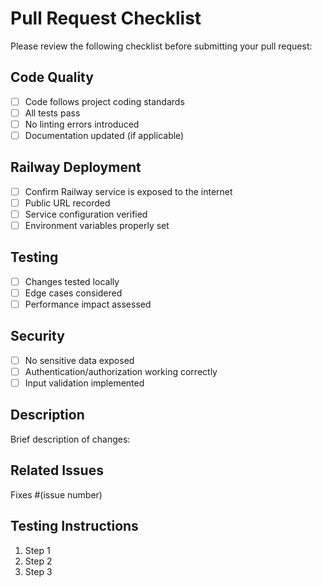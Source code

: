 # Pull Request Checklist

Please review the following checklist before submitting your pull request:

## Code Quality
- [ ] Code follows project coding standards
- [ ] All tests pass
- [ ] No linting errors introduced
- [ ] Documentation updated (if applicable)

## Railway Deployment
- [ ] Confirm Railway service is exposed to the internet
- [ ] Public URL recorded
- [ ] Service configuration verified
- [ ] Environment variables properly set

## Testing
- [ ] Changes tested locally
- [ ] Edge cases considered
- [ ] Performance impact assessed

## Security
- [ ] No sensitive data exposed
- [ ] Authentication/authorization working correctly
- [ ] Input validation implemented

## Description
Brief description of changes:

## Related Issues
Fixes #(issue number)

## Testing Instructions
1. Step 1
2. Step 2
3. Step 3
